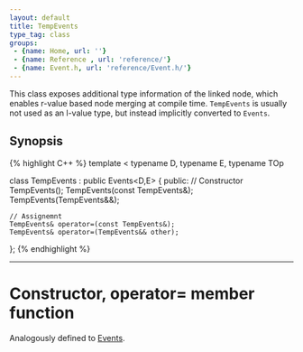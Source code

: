 ```yaml
---
layout: default
title: TempEvents
type_tag: class
groups: 
 - {name: Home, url: ''}
 - {name: Reference , url: 'reference/'}
 - {name: Event.h, url: 'reference/Event.h/'}
---
```

This class exposes additional type information of the linked node, which enables r-value based node merging at compile time.
`TempEvents` is usually not used as an l-value type, but instead implicitly converted to `Events`.

## Synopsis
{% highlight C++ %}
template
<
    typename D,
    typename E,
    typename TOp
>
class TempEvents : public Events<D,E>
{
public:
    // Constructor
    TempEvents();
    TempEvents(const TempEvents&);
    TempEvents(TempEvents&&);

    // Assignemnt
    TempEvents& operator=(const TempEvents&);
    TempEvents& operator=(TempEvents&& other);
};
{% endhighlight %}


-----

<h1>Constructor, operator= <span class="type_tag">member function</span></h1>

Analogously defined to [Events](Events.html).